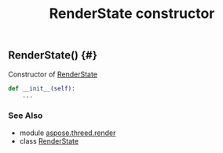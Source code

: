 ﻿---
title: RenderState constructor
second_title: Aspose.3D for Python via .NET API References
description: 
type: docs
weight: 10
url: /python-net/aspose.threed.render/renderstate/__init__/
is_root: false
---

## RenderState() {#}

Constructor of [RenderState](/3d/python-net/aspose.threed.render/renderstate)



```python
def __init__(self):
    ...
```





### See Also
* module [aspose.threed.render](../../)
* class [RenderState](/3d/python-net/aspose.threed.render/renderstate)

